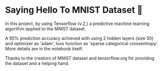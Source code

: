 # Saying Hello To MNIST Dataset 👋
In this project, by using Tensorflow (v.2,) a predictive machine learning algorithm applied to the MNIST dataset.

A 95% prediction accuracy achieved with using 2 hidden layers (size 50) and optimizer as 'adam', loss function as 'sparse categorical crossentropy'. More details are in the notebook itself.

Thanks to the creators of MNIST dataset and tensorflow.org for providing the dataset and a helping hand.
